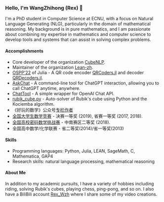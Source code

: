 ### Hello, I'm WangZhihong (Rex) 👋

I'm a PhD student in Computer Science at ECNU, with a focus on Natural Language Generating (NLG), particularly in the domain of mathematical reasoning. My background is in pure mathematics, and I am passionate about combining my expertise in mathematics and computer science to develop tools and systems that can assist in solving complex problems.

#### Accomplishments

- Core developer of the organization [CubeNLP](https://github.com/cubenlp).
- Maintainer of the organization [Lean-zh](https://github.com/Lean-zh).
- [OSPP'22](https://summer-ospp.ac.cn/) of Julia - A QR code encoder [QRCoders.jl](https://github.com/JuliaImages/QRCoders.jl) and decoder [QRDecoders.jl](https://github.com/JuliaImages/QRDecoders.jl).
- [AskChat](https://github.com/cubenlp/askchat) - A command-line tool for ChatGPT interaction, allowing you to call ChatGPT anytime, anywhere.
- [ChatTool](https://github.com/cubenlp/ChatTool) - A simple wrapper for OpenAI Chat API.
- [rubik_cube.py](https://github.com/RexWzh/rubik_cube.py) - Auto-solver of Rubik's cube using Python and the Kociemba algorithm.
- 《好玩的数学》公众号[专栏作者](https://mp.weixin.qq.com/mp/homepage?__biz=MzIyNzUxMjE1Mw==&hid=6)
- [全国大学生数学竞赛](https://mp.weixin.qq.com/s?__biz=MzI2OTE2NzczNQ==&mid=2649989991&idx=2&sn=87a9d1a2f1bfb85408732de6b9a912ba) - 决赛一等奖 (2019), 省赛一等奖 (2017, 2018).
- [全国高校密码数学挑战赛](http://www.cmsecc.com/d/file/xuanchuan/2018-08-17/2018zhongnan.pdf) - 中南赛区二等奖 (2018).
- 全国高中数学/化学联赛 - 省二等奖(2014)/省一等奖(2013)

#### Skills
- Programming languages: Python, Julia, LEAN, SageMath, C, Mathematica, GAP4
- Research skills: natural language processing, mathematical reasoning

#### About Me

In addition to my academic pursuits, I have a variety of hobbies including riding, solving Rubik's cubes, playing chess, ping-pong, and so on. I also have a BiliBili account [Rex_Wzh](https://space.bilibili.com/518870168) where I share some of my video creations.

<!--
**RexWzh/RexWzh** is a ✨ _special_ ✨ repository because its `README.md` (this file) appears on your GitHub profile.

Here are some ideas to get you started:

- 🔭 I’m currently working on ...
- 🌱 I’m currently learning ...
- 👯 I’m looking to collaborate on ...
- 🤔 I’m looking for help with ...
- 💬 Ask me about ...
- 📫 How to reach me: ...
- 😄 Pronouns: ...
- ⚡ Fun fact: ...
-->
